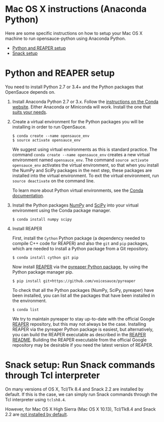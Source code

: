 Mac OS X instructions (Anaconda Python)
=======================================

Here are some specific instructions on how to setup your Mac OS X machine to
run opensauce-python using Anaconda Python.

* [Python and REAPER setup](#pythonreaper)
* [Snack setup](#snack)

# <A NAME="pythonreaper">Python and REAPER setup</A>

You need to install Python 2.7 or 3.4+ and the Python packages that OpenSauce
depends on.

1.  Install Anaconda Python 2.7 or 3.x. Follow the
    [instructions on the Conda website](https://conda.io/docs/user-guide/install/download.html).
    Either Anaconda or Miniconda will work. Install the one that
    [suits your needs](https://conda.io/docs/user-guide/install/download.html#anaconda-or-miniconda).

2.  Create a virtual environment for the Python packages you will be
    installing in order to run OpenSauce.

        $ conda create --name opensauce_env
        $ source activate opensauce_env

    We suggest using virtual environments as this is standard practice. The
    command `conda create --name opensauce_env` creates a new virtual
    environment named `opensauce_env`. The command
    `source activate opensauce_env` activates the virtual environment, so that
    when you install the NumPy and SciPy packages in the next step, these
    packages are installed into the virtual environment. To exit the virtual
    environment, run `source deactivate` on the command line.

    To learn more about Python virtual environments, see the
    [Conda documentation](https://conda.io/docs/user-guide/tasks/manage-environments.html).

3.  Install the Python packages [NumPy](http://www.numpy.org/) and
    [SciPy](https://www.scipy.org/) into your virtual environment using the
    Conda package manager.

        $ conda install numpy scipy

4.  Install REAPER

    First, install the `Cython` Python package (a dependency needed to compile
    C++ code for REAPER) and also the `git` and `pip` packages, which are
    needed to install a Python package from a Git repository.

        $ conda install cython git pip

    Now install [REAPER](https://github.com/google/REAPER) via the
    [pyreaper Python package](https://github.com/voicesauce/pyreaper), by using
    the Python package manager pip.

        $ pip install git+https://github.com/voicesauce/pyreaper

    To check that all the Python packages (NumPy, SciPy, pyreaper) have been
    installed, you can list all the packages that have been installed in the
    environment.

        $ conda list

    We try to maintain pyreaper to stay up-to-date with the official Google
    [REAPER](https://github.com/google/REAPER) repository, but this may not
    always be the case. Installing REAPER via the pyreaper Python package is
    easiest, but alternatively, you can build the REAPER executable as
    described in the
    [REAPER README](https://github.com/google/REAPER/README.md). Building the
    REAPER executable from the official Google repository may be desirable if
    you need the latest version of REAPER.

# <A NAME="snack">Snack setup</A>: Run Snack commands through Tcl interpreter

On many versions of OS X, Tcl/Tk 8.4 and Snack 2.2 are installed by default. If
this is the case, we can simply run Snack commands through the Tcl interpreter
using `tclsh8.4`.

However, for Mac OS X High Sierra (Mac OS X 10.13), Tcl/Tk8.4 and Snack 2.2
are
[not installed by default](https://github.com/voicesauce/opensauce-python/issues/33).
